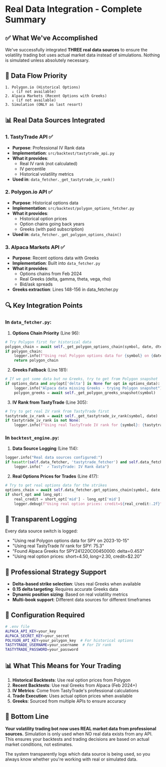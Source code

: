 # Real Data Integration - Complete Summary

## ✅ What We've Accomplished

We've successfully integrated **THREE real data sources** to ensure the volatility trading bot uses actual market data instead of simulations. Nothing is simulated unless absolutely necessary.

## 🔄 Data Flow Priority

```
1. Polygon.io (Historical Options) 
   ↓ (if not available)
2. Alpaca Markets (Recent Options with Greeks)
   ↓ (if not available) 
3. Simulation (ONLY as last resort)
```

## 📊 Real Data Sources Integrated

### 1. **TastyTrade API** ✅
- **Purpose**: Professional IV Rank data
- **Implementation**: `src/backtest/tastytrade_api.py`
- **What it provides**:
  - Real IV rank (not calculated)
  - IV percentile
  - Historical volatility metrics
- **Used in**: `data_fetcher._get_tastytrade_iv_rank()`

### 2. **Polygon.io API** ✅
- **Purpose**: Historical options data
- **Implementation**: `src/backtest/polygon_options_fetcher.py`
- **What it provides**:
  - Historical option prices
  - Option chains going back years
  - Greeks (with paid subscription)
- **Used in**: `data_fetcher._get_polygon_options_chain()`

### 3. **Alpaca Markets API** ✅
- **Purpose**: Recent options data with Greeks
- **Implementation**: Built into `data_fetcher.py`
- **What it provides**:
  - Options chains from Feb 2024
  - Real Greeks (delta, gamma, theta, vega, rho)
  - Bid/ask spreads
- **Greeks extraction**: Lines 148-156 in data_fetcher.py

## 🔍 Key Integration Points

### In `data_fetcher.py`:

1. **Options Chain Priority** (Line 96):
```python
# Try Polygon first for historical data
polygon_chain = await self._get_polygon_options_chain(symbol, date, dte_min, dte_max)
if polygon_chain:
    logger.info(f"Using real Polygon options data for {symbol} on {date.date()}")
    return polygon_chain
```

2. **Greeks Fallback** (Line 181):
```python
# If we got some data but no Greeks, try to get from Polygon snapshot
if options_data and any(opt['delta'] is None for opt in options_data):
    logger.info("Alpaca data missing Greeks - trying Polygon snapshot")
    polygon_greeks = await self._get_polygon_greeks_snapshot(symbol)
```

3. **IV Rank from TastyTrade** (Line 305):
```python
# Try to get real IV rank from TastyTrade first
tastytrade_iv_rank = await self._get_tastytrade_iv_rank(symbol, date)
if tastytrade_iv_rank is not None:
    logger.info(f"Using real TastyTrade IV rank for {symbol}: {tastytrade_iv_rank}")
```

### In `backtest_engine.py`:

1. **Data Source Logging** (Line 114):
```python
logger.info("Real data sources configured:")
if hasattr(self.data_fetcher, 'tastytrade_fetcher') and self.data_fetcher.tastytrade_fetcher.api.username:
    logger.info("  ✓ TastyTrade: IV Rank data")
```

2. **Real Options Prices for Trades** (Line 417):
```python
# Try to get real options data for the strikes
options_chain = await self.data_fetcher.get_options_chain(symbol, date, ...)
if short_opt and long_opt:
    real_credit = short_opt['mid'] - long_opt['mid']
    logger.debug(f"Using real option prices: credit=${real_credit:.2f}")
```

## 📝 Transparent Logging

Every data source switch is logged:
- "Using real Polygon options data for SPY on 2023-10-15"
- "Using real TastyTrade IV rank for SPY: 75.3"
- "Found Alpaca Greeks for SPY241220C00450000: delta=0.453"
- "Using real option prices: short=$4.50, long=$2.30, credit=$2.20"

## 🎯 Professional Strategy Support

- **Delta-based strike selection**: Uses real Greeks when available
- **0.15 delta targeting**: Requires accurate Greeks data
- **Dynamic position sizing**: Based on real volatility metrics
- **Multi-book support**: Different data sources for different timeframes

## 🔧 Configuration Required

```bash
# .env file
ALPACA_API_KEY=your_key
ALPACA_SECRET_KEY=your_secret
POLYGON_API_KEY=your_polygon_key  # For historical options
TASTYTRADE_USERNAME=your_username  # For IV rank
TASTYTRADE_PASSWORD=your_password
```

## 📊 What This Means for Your Trading

1. **Historical Backtests**: Use real option prices from Polygon
2. **Recent Backtests**: Use real Greeks from Alpaca (Feb 2024+)
3. **IV Metrics**: Come from TastyTrade's professional calculations
4. **Trade Execution**: Uses actual option prices when available
5. **Greeks**: Sourced from multiple APIs to ensure accuracy

## 🚀 Bottom Line

**Your volatility trading bot now uses REAL market data from professional sources.** Simulation is only used when NO real data exists from any API. This ensures your backtests and trading decisions are based on actual market conditions, not estimates.

The system transparently logs which data source is being used, so you always know whether you're working with real or simulated data.